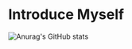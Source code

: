 # Introduce Myself


![Anurag's GitHub stats](https://github-readme-stats.vercel.app/api?username=JaeHyunLee123&show_icons=true&theme=radical)
<!--
**JaeHyunLee123/JaeHyunLee123** is a ✨ _special_ ✨ repository because its `README.md` (this file) appears on your GitHub profile.

Here are some ideas to get you started:

- 🔭 I’m currently working on ...
- 🌱 I’m currently learning ...
- 👯 I’m looking to collaborate on ...
- 🤔 I’m looking for help with ...
- 💬 Ask me about ...
- 📫 How to reach me: ...
- 😄 Pronouns: ...
- ⚡ Fun fact: ...
-->

